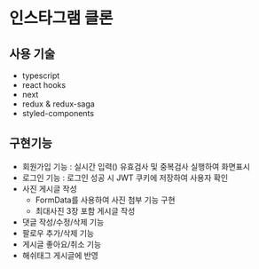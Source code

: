 # 인스타그램 클론

## 사용 기술 
- typescript
- react hooks
- next
- redux & redux-saga
- styled-components

## 구현기능
- 회원가입 기능 : 실시간 입력() 유효검사 및 중복검사 실행하여 화면표시
- 로그인 기능 : 로그인 성공 시 JWT 쿠키에 저장하여 사용자 확인
- 사진 게시글 작성
  - FormData를 사용하여 사진 첨부 기능 구현
  - 최대사진 3장 포함 게시글 작성
- 댓글 작성/수정/삭제 기능
- 팔로우 추가/삭제 기능
- 게시글 좋아요/취소 기능
- 해쉬태그 게시글에 반영
